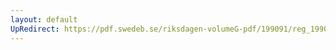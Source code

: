 ```yaml
---
layout: default
UpRedirect: https://pdf.swedeb.se/riksdagen-volumeG-pdf/199091/reg_199091/reg_199091_0218.pdf
---
```

